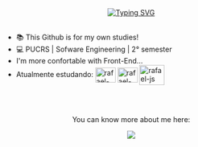 <div align="center">
<a href="https://git.io/typing-svg"><img src="https://readme-typing-svg.demolab.com?font=Fira+Code&pause=1000&color=F70000FF&center=true&vCenter=true&width=600&lines=Hey+I'm+Rafael!+Welcome+to+my+Repository+.+.+." alt="Typing SVG" /></a>
</div>

<div>
</br>
  <ul>
    <li>📚 This Github is for my own studies!</li>
    <li>💻 PUCRS | Sofware Engineering | 2° semester </li>
    <li>I'm more confortable with Front-End...</li>
    <li> Atualmente estudando:
      <img align="center" alt="rafael-java" height="30" width="40" src="https://cdn.jsdelivr.net/gh/devicons/devicon/icons/java/java-original.svg" />
      <img align="center" alt="rafael-bootstrap" height="30" width="40" src="https://cdn.jsdelivr.net/gh/devicons/devicon/icons/bootstrap/bootstrap-original.svg" />
      <img align="center" alt="rafael-js" height="40" width="50" src="https://cdn.jsdelivr.net/gh/devicons/devicon/icons/javascript/javascript-original.svg" />
    </li>
  </ul>
</div>

##

<div align="center" >
</br> <p>You can know more about me here: </p>
  <a href="https://www.linkedin.com/in/rafaeltmachado" target="_blank"><img src="https://img.shields.io/badge/-LinkedIn-%230077B5?style=for-the-badge&logo=linkedin&logoColor=white" target="_blank"></a> 
</div>
